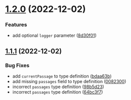 # [1.2.0](https://github.com/seleb/strand/compare/v1.1.1...v1.2.0) (2022-12-02)


### Features

* add optional `logger` parameter ([8d30f01](https://github.com/seleb/strand/commit/8d30f01fdf33ab32392c4efd26e52b01a0bd8d37))

## [1.1.1](https://github.com/seleb/strand/compare/v1.1.0...v1.1.1) (2022-12-02)


### Bug Fixes

* add `currentPassage` to type definition ([bdaa63b](https://github.com/seleb/strand/commit/bdaa63b005ea8fb302dadb5c46e43528bc5c14fe))
* add missing `passages` field to type definition ([0082300](https://github.com/seleb/strand/commit/00823005f124f70e254e6f5326f7958ba23d2d10))
* incorrect `passages` type definition ([98b5d23](https://github.com/seleb/strand/commit/98b5d23dd35071394dcc711547c78e7054864d93))
* incorrect `passages` type definition ([64bc3f7](https://github.com/seleb/strand/commit/64bc3f7e7b8a5a29fe91ce536f36d80c62a395d9))
